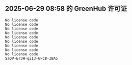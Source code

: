 ## 2025-06-29 08:58 的 GreenHub 许可证
```
No license code
No license code
No license code
No license code
No license code
No license code
No license code
No license code
No license code
SaQV-ErJH-qiI3-6FC8-3BA5
```
